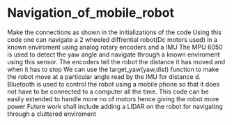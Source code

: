# Navigation_of_mobile_robot
Make the connections as shown in the initializations of the code
Using this code one can navigate a 2 wheeled diffrential robot(Dc motors used) in a known enviroment using analog rotary encoders and a IMU 
The MPU 6050 is used to detect the yaw angle and navigate through a known enviroment using this sensor.
The encoders tell the robot the distance it has moved and when it has to stop
We can use the target_yaw(yaw,dist) function to make the robot move at a particular angle read by the IMU for distance d.
Bluetooth is used to control the robot using a mobile phone so that it does not have to be connected to a computer all the time.
This code can be easily extended to handle more no of motors hence giving the robot more power
Future work shall include adding a LIDAR on the robot for navigating through a cluttered enviroment

